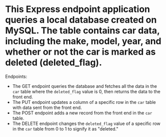 # This Express endpoint application queries a local database created on MySQL. The table contains car data, including the make, model, year, and whether or not the car is marked as deleted (deleted_flag).

Endpoints:
- The GET endpoint queries the database and fetches all the data in the `car` table where the `deleted_flag` value is 0, then returns the data to the front end.
- The PUT endpoint updates a column of a specific row in the `car` table with data sent from the front end.
- The POST endpoint adds a new record from the front end in the `car` table.
- The DELETE endpoint changes the `deleted_flag` value of a specific row in the `car` table from 0 to 1 to signify it as "deleted."
